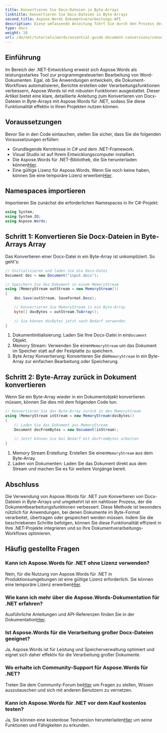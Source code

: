 ```yaml
---
title: Konvertieren Sie Docx-Dateien in Byte-Arrays
linktitle: Konvertieren Sie Docx-Dateien in Byte-Arrays
second_title: Aspose.Words Dokumentverarbeitungs-API
description: Diese umfassende Anleitung führt Sie durch den Prozess der Konvertierung von Docx-Dateien in Byte-Arrays und zurück in Dokumentobjekte mit Aspose.Words für .NET.
type: docs
weight: 10
url: /de/net/tutorials/words/essential-guide-document-conversions/convert-docx-to-byte-arrays/
---
```

## Einführung

Im Bereich der .NET-Entwicklung erweist sich Aspose.Words als leistungsstarkes Tool zur programmgesteuerten Bearbeitung von Word-Dokumenten. Egal, ob Sie Anwendungen entwickeln, die Dokument-Workflows automatisieren, Berichte erstellen oder Verarbeitungsfunktionen verbessern, Aspose.Words ist mit robusten Funktionen ausgestattet. Dieser Artikel bietet eine klare, detaillierte Anleitung zum Konvertieren von Docx-Dateien in Byte-Arrays mit Aspose.Words für .NET, sodass Sie diese Funktionalität effektiv in Ihren Projekten nutzen können.

## Voraussetzungen

Bevor Sie in den Code eintauchen, stellen Sie sicher, dass Sie die folgenden Voraussetzungen erfüllen:

- Grundlegende Kenntnisse in C# und dem .NET-Framework.
- Visual Studio ist auf Ihrem Entwicklungscomputer installiert.
-  Die Aspose.Words für .NET-Bibliothek, die Sie herunterladen können[Hier](https://releases.aspose.com/words/net/).
-  Eine gültige Lizenz für Aspose.Words. Wenn Sie noch keine haben, können Sie eine temporäre Lizenz erwerben[Hier](https://purchase.conholdate.com/temporary-license/).

## Namespaces importieren

Importieren Sie zunächst die erforderlichen Namespaces in Ihr C#-Projekt:

```csharp
using System;
using System.IO;
using Aspose.Words;
```

## Schritt 1: Konvertieren Sie Docx-Dateien in Byte-Arrays Array

Das Konvertieren einer Docx-Datei in ein Byte-Array ist unkompliziert. So geht's:

```csharp
// Initialisieren und laden Sie die Docx-Datei
Document doc = new Document("input.docx");

// Speichern Sie das Dokument in einem MemoryStream
using (MemoryStream outStream = new MemoryStream())
{
    doc.Save(outStream, SaveFormat.Docx);

    // Konvertieren Sie MemoryStream in ein Byte-Array
    byte[] docBytes = outStream.ToArray();
    
    // Sie können docBytes jetzt nach Bedarf verwenden
}
```
1.  Dokumentinitialisierung: Laden Sie Ihre Docx-Datei in ein`Document` Objekt.
2.  Memory Stream: Verwenden Sie einen`MemoryStream` um das Dokument im Speicher statt auf der Festplatte zu speichern.
3.  Byte Array Konvertierung: Konvertieren Sie die`MemoryStream` in ein Byte-Array zur einfachen Bearbeitung oder Speicherung.

## Schritt 2: Byte-Array zurück in Dokument konvertieren

Wenn Sie ein Byte-Array wieder in ein Dokumentobjekt konvertieren müssen, können Sie dies mit dem folgenden Code tun:

```csharp
// Konvertieren Sie das Byte-Array zurück in den MemoryStream
using (MemoryStream inStream = new MemoryStream(docBytes))
{
    // Laden Sie das Dokument aus MemoryStream
    Document docFromBytes = new Document(inStream);
    
    // Jetzt können Sie bei Bedarf mit docFromBytes arbeiten
}
```
1.  Memory Stream Erstellung: Erstellen Sie einen`MemoryStream` aus dem Byte-Array.
2. Laden von Dokumenten: Laden Sie das Dokument direkt aus dem Stream und machen Sie es für weitere Vorgänge bereit.

## Abschluss

Die Verwendung von Aspose.Words für .NET zum Konvertieren von Docx-Dateien in Byte-Arrays und umgekehrt ist ein nahtloser Prozess, der die Dokumentbearbeitungsfunktionen verbessert. Diese Methode ist besonders nützlich für Anwendungen, bei denen Dokumente im Byte-Format verarbeitet, übertragen oder gespeichert werden müssen. Indem Sie die beschriebenen Schritte befolgen, können Sie diese Funktionalität effizient in Ihre .NET-Projekte integrieren und so Ihre Dokumentverarbeitungs-Workflows optimieren.

## Häufig gestellte Fragen

### Kann ich Aspose.Words für .NET ohne Lizenz verwenden?
 Nein, für die Nutzung von Aspose.Words für .NET in Produktionsumgebungen ist eine gültige Lizenz erforderlich. Sie können eine temporäre Lizenz erwerben[Hier](https://purchase.conholdate.com/temporary-license/).

### Wie kann ich mehr über die Aspose.Words-Dokumentation für .NET erfahren?
 Ausführliche Anleitungen und API-Referenzen finden Sie in der Dokumentation[Hier](https://reference.aspose.com/words/net/).

### Ist Aspose.Words für die Verarbeitung großer Docx-Dateien geeignet?
Ja, Aspose.Words ist für Leistung und Speicherverwaltung optimiert und eignet sich daher effektiv für die Verarbeitung großer Dokumente.

### Wo erhalte ich Community-Support für Aspose.Words für .NET?
 Treten Sie dem Community-Forum bei[Hier](https://forum.aspose.com/c/words/8) um Fragen zu stellen, Wissen auszutauschen und sich mit anderen Benutzern zu vernetzen.

### Kann ich Aspose.Words für .NET vor dem Kauf kostenlos testen?
 Ja, Sie können eine kostenlose Testversion herunterladen[Hier](https://releases.aspose.com/) um seine Funktionen und Fähigkeiten zu erkunden.